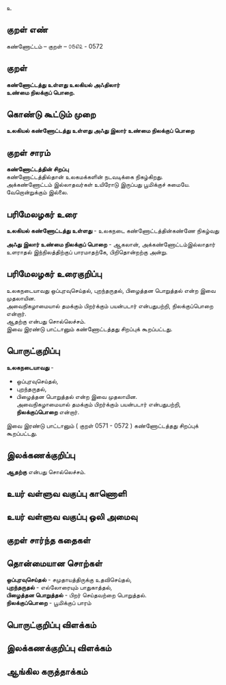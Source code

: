 உ

## குறள் எண் 

கண்ணோட்டம் – குறள் – ௦௫௭௨ - 0572  

## குறள் 

**கண்ணோட்டத்து உள்ளது உலகியல் அஃதிலார்  
உண்மை நிலக்குப் பொறை.**  

## கொண்டு கூட்டும் முறை

**உலகியல் கண்ணோட்டத்து உள்ளது அஃது இலார் உண்மை நிலக்குப் பொறை**  

## குறள் சாரம் 

**கண்ணோட்டத்தின் சிறப்பு**  
கண்ணோட்டத்தில்தான் உலகமக்களின் நடவடிக்கை நிகழ்கிறது.  
அக்கண்ணோட்டம் இல்லாதவர்கள் உயிரோடு இருப்பது பூமிக்குச் சுமையே. வேறொன்றுக்கும் இல்லை.  

## பரிமேலழகர் உரை

**உலகியல் கண்ணோட்டத்து உள்ளது** - உலகநடை கண்ணோட்டத்தின்கண்ணே நிகழ்வது  

**அஃது இலார் உண்மை நிலக்குப் பொறை** - ஆகலான், அக்கண்ணோட்டம்இல்லாதார் உளராதல் இந்நிலத்திற்குப் பாரமாதற்கே, பிறிதொன்றற்கு அன்று.

## பரிமேலழகர் உரைகுறிப்பு   

உலகநடையாவது ஒப்புரவுசெய்தல், புறந்தருதல், பிழைத்தன பொறுத்தல் என்ற இவை முதலாயின.  
அவைநிகழாமையால் தமக்கும் பிறர்க்கும் பயன்படார் என்பதுபற்றி, நிலக்குப்பொறை என்றார்.  
ஆதற்கு என்பது சொல்லெச்சம்.  
இவை இரண்டு பாட்டானும் கண்ணோட்டத்தது சிறப்புக் கூறப்பட்டது.    

## பொருட்குறிப்பு 

**உலகநடையாவது** -  
* ஒப்புரவுசெய்தல்,  
* புறந்தருதல்,  
* பிழைத்தன பொறுத்தல் என்ற இவை முதலாயின.  
அவைநிகழாமையால் தமக்கும் பிறர்க்கும் பயன்படார் என்பதுபற்றி, **நிலக்குப்பொறை** என்றார்.  

இவை இரண்டு பாட்டானும் ( குறள் 0571 - 0572 ) கண்ணோட்டத்தது சிறப்புக் கூறப்பட்டது.   

## இலக்கணக்குறிப்பு  

**ஆதற்கு** என்பது சொல்லெச்சம்.    

## உயர் வள்ளுவ வகுப்பு காணொளி


## உயர் வள்ளுவ வகுப்பு ஒலி அமைவு 

 
## குறள் சார்ந்த கதைகள் 


## தொன்மையான சொற்கள்

**ஒப்புரவுசெய்தல்** - சமுதாயத்திருக்கு உதவிசெய்தல்,  
**புறந்தருதல்** - எல்லோரையும் பாதுகாத்தல்,  
**பிழைத்தன பொறுத்தல்** - பிறர் செய்தவற்றை பொறுத்தல்.    
**நிலக்குப்பொறை** - பூமிக்குப் பாரம் 

## பொருட்குறிப்பு விளக்கம்


## இலக்கணக்குறிப்பு விளக்கம்


## ஆங்கில கருத்தாக்கம் 


